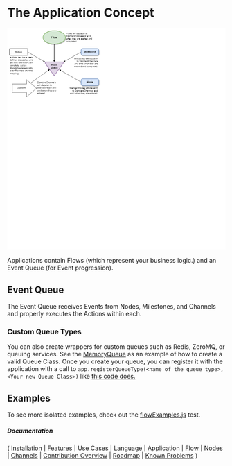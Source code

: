# The Application Concept

![Application](docs/images/Application.png)

Applications contain Flows (which represent your business logic.) and an Event Queue (for Event progression).

## Event Queue

The Event Queue receives Events from Nodes, Milestones, and Channels and properly executes the Actions within each.

### Custom Queue Types

You can also create wrappers for custom queues such as Redis, ZeroMQ, or queuing services. See the [MemoryQueue](../src/queues/memoryQueue.js) as an example of how to create a valid Queue Class.  Once you create your queue, you can register it with the application with a call to `app.registerQueueType(<name of the queue type>, <Your new Queue Class>)` like [this code does.](https://github.com/Emblem21-OpenSource/flownote/blob/e6457d6b406104cdf3c98eaa276537c9852bc6dd/src/eventQueue.js#L11)

## Examples

To see more isolated examples, check out the [flowExamples.js](../tests/flowExamples.js) test.

##### Documentation

( 
[Installation](01-installation.md) | 
[Features](07-features.md) | 
[Use Cases](06-use-cases.md) | 
[Language](08-language.md) | 
Application | 
[Flow](03-flow.md) | 
[Nodes](04-nodes.md) | 
[Channels](05-channels.md) | 
[Contribution Overview](09-contribution.md) | 
[Roadmap](10-roadmap.md) | 
[Known Problems](11-known-problems.md)
)